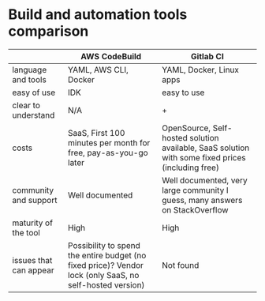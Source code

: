 # Build and automation tools comparison

|                        | AWS CodeBuild                                                                                            | Gitlab CI                                                                                         |
| ---------------------- | -------------------------------------------------------------------------------------------------------- | ------------------------------------------------------------------------------------------------- |
| language and tools     | YAML, AWS CLI, Docker                                                                                    | YAML, Docker, Linux apps                                                                          |
| easy of use            | IDK                                                                                                      | easy to use                                                                                       |
| clear to understand    | N/A                                                                                                      | +                                                                                                 |
| costs                  | SaaS, First 100 minutes per month for free, pay-as-you-go later                                          | OpenSource, Self-hosted solution available, SaaS solution with some fixed prices (including free) |
| community and support  | Well documented                                                                                          | Well documented, very large community I guess, many answers on StackOverflow                      |
| maturity of the tool   | High                                                                                                     | High                                                                                              |
| issues that can appear | Possibility to spend the entire budget (no fixed price)? Vendor lock (only SaaS, no self-hosted version) | Not found                                                                                         |
